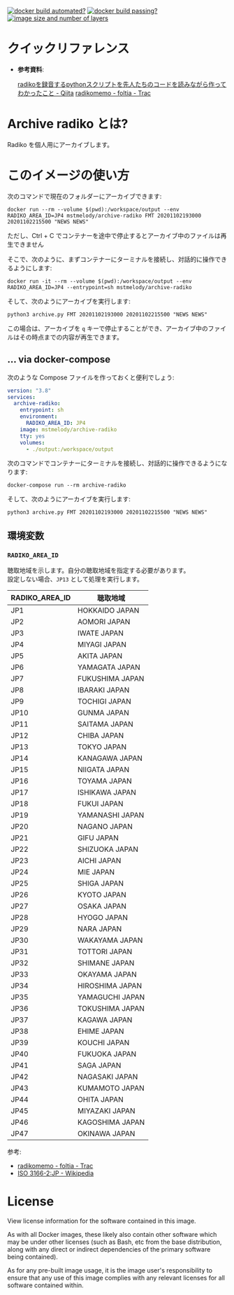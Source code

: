 <!-- markdownlint-disable first-line-h1 -->
[![docker build automated?](https://img.shields.io/docker/cloud/automated/mstmelody/archive-radiko.svg)](https://hub.docker.com/r/mstmelody/archive-radiko/builds)
[![docker build passing?](https://img.shields.io/docker/cloud/build/mstmelody/archive-radiko.svg)](https://hub.docker.com/r/mstmelody/archive-radiko/builds)
[![image size and number of layers](https://images.microbadger.com/badges/image/mstmelody/archive-radiko.svg)](https://hub.docker.com/r/mstmelody/archive-radiko/dockerfile)

# クイックリファレンス

- **参考資料**:

  [radikoを録音するpythonスクリプトを先人たちのコードを読みながら作ってわかったこと - Qiita](https://qiita.com/1021ky@github/items/0fc49fec62c6ab213e32)
  [radikomemo - foltia - Trac](http://www.dcc-jpl.com/foltia/wiki/radikomemo)

<!-- markdownlint-disable no-trailing-punctuation -->
# Archive radiko とは?
<!-- markdownlint-enable no-trailing-punctuation -->

Radiko を個人用にアーカイブします。

# このイメージの使い方

次のコマンドで現在のフォルダーにアーカイブできます:

```console
docker run --rm --volume $(pwd):/workspace/output --env RADIKO_AREA_ID=JP4 mstmelody/archive-radiko FMT 20201102193000 20201102215500 "NEWS NEWS"
```

ただし、Ctrl + C でコンテナーを途中で停止するとアーカイブ中のファイルは再生できません

そこで、次のように、まずコンテナーにターミナルを接続し、対話的に操作できるようにします:

```console
docker run -it --rm --volume $(pwd):/workspace/output --env RADIKO_AREA_ID=JP4 --entrypoint=sh mstmelody/archive-radiko
```

そして、次のようにアーカイブを実行します:

```console
python3 archive.py FMT 20201102193000 20201102215500 "NEWS NEWS"
```

この場合は、アーカイブを `q` キーで停止することができ、アーカイブ中のファイルはその時点までの内容が再生できます。

## ... via docker-compose

次のような Compose ファイルを作っておくと便利でしょう:

```yaml
version: "3.8"
services:
  archive-radiko:
    entrypoint: sh
    environment:
      RADIKO_AREA_ID: JP4
    image: mstmelody/archive-radiko
    tty: yes
    volumes:
      - ./output:/workspace/output
```

次のコマンドでコンテナーにターミナルを接続し、対話的に操作できるようになります:

```console
docker-compose run --rm archive-radiko
```

そして、次のようにアーカイブを実行します:

```console
python3 archive.py FMT 20201102193000 20201102215500 "NEWS NEWS"
```

## 環境変数

### ```RADIKO_AREA_ID```

聴取地域を示します。自分の聴取地域を指定する必要があります。  
設定しない場合、`JP13` として処理を実行します。

RADIKO_AREA_ID|聴取地域
--|--
JP1|HOKKAIDO JAPAN
JP2|AOMORI JAPAN
JP3|IWATE JAPAN
JP4|MIYAGI JAPAN
JP5|AKITA JAPAN
JP6|YAMAGATA JAPAN
JP7|FUKUSHIMA JAPAN
JP8|IBARAKI JAPAN
JP9|TOCHIGI JAPAN
JP10|GUNMA JAPAN
JP11|SAITAMA JAPAN
JP12|CHIBA JAPAN
JP13|TOKYO JAPAN
JP14|KANAGAWA JAPAN
JP15|NIIGATA JAPAN
JP16|TOYAMA JAPAN
JP17|ISHIKAWA JAPAN
JP18|FUKUI JAPAN
JP19|YAMANASHI JAPAN
JP20|NAGANO JAPAN
JP21|GIFU JAPAN
JP22|SHIZUOKA JAPAN
JP23|AICHI JAPAN
JP24|MIE JAPAN
JP25|SHIGA JAPAN
JP26|KYOTO JAPAN
JP27|OSAKA JAPAN
JP28|HYOGO JAPAN
JP29|NARA JAPAN
JP30|WAKAYAMA JAPAN
JP31|TOTTORI JAPAN
JP32|SHIMANE JAPAN
JP33|OKAYAMA JAPAN
JP34|HIROSHIMA JAPAN
JP35|YAMAGUCHI JAPAN
JP36|TOKUSHIMA JAPAN
JP37|KAGAWA JAPAN
JP38|EHIME JAPAN
JP39|KOUCHI JAPAN
JP40|FUKUOKA JAPAN
JP41|SAGA JAPAN
JP42|NAGASAKI JAPAN
JP43|KUMAMOTO JAPAN
JP44|OHITA JAPAN
JP45|MIYAZAKI JAPAN
JP46|KAGOSHIMA JAPAN
JP47|OKINAWA JAPAN

参考:

- [radikomemo - foltia - Trac](http://www.dcc-jpl.com/foltia/wiki/radikomemo)
- [ISO 3166-2:JP - Wikipedia](https://ja.wikipedia.org/wiki/ISO_3166-2:JP)

# License

View license information for the software contained in this image.

As with all Docker images, these likely also contain other software which may be under other licenses (such as Bash, etc from the base distribution, along with any direct or indirect dependencies of the primary software being contained).

As for any pre-built image usage, it is the image user's responsibility to ensure that any use of this image complies with any relevant licenses for all software contained within.

